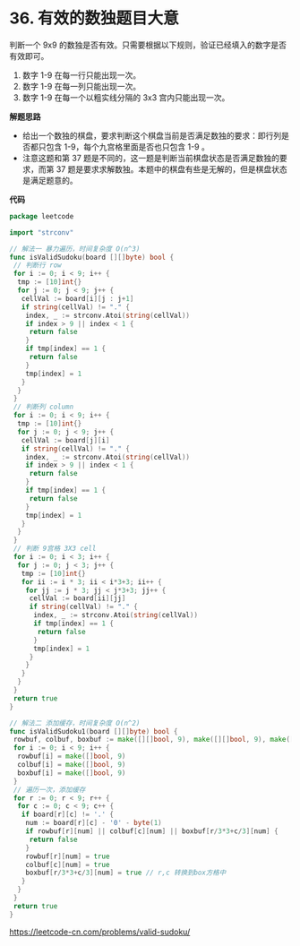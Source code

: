 # 36. 有效的数独**题目大意** 

判断一个 9x9 的数独是否有效。只需要根据以下规则，验证已经填入的数字是否有效即可。

1. 数字 1-9 在每一行只能出现一次。
2. 数字 1-9 在每一列只能出现一次。
3. 数字 1-9 在每一个以粗实线分隔的 3x3 宫内只能出现一次。

**解题思路** 

- 给出一个数独的棋盘，要求判断这个棋盘当前是否满足数独的要求：即行列是否都只包含 1-9，每个九宫格里面是否也只包含 1-9 。
- 注意这题和第 37 题是不同的，这一题是判断当前棋盘状态是否满足数独的要求，而第 37 题是要求求解数独。本题中的棋盘有些是无解的，但是棋盘状态是满足题意的。

**代码** 

```go
package leetcode

import "strconv"

// 解法一 暴力遍历，时间复杂度 O(n^3)
func isValidSudoku(board [][]byte) bool {
 // 判断行 row
 for i := 0; i < 9; i++ {
  tmp := [10]int{}
  for j := 0; j < 9; j++ {
   cellVal := board[i][j : j+1]
   if string(cellVal) != "." {
    index, _ := strconv.Atoi(string(cellVal))
    if index > 9 || index < 1 {
     return false
    }
    if tmp[index] == 1 {
     return false
    }
    tmp[index] = 1
   }
  }
 }
 // 判断列 column
 for i := 0; i < 9; i++ {
  tmp := [10]int{}
  for j := 0; j < 9; j++ {
   cellVal := board[j][i]
   if string(cellVal) != "." {
    index, _ := strconv.Atoi(string(cellVal))
    if index > 9 || index < 1 {
     return false
    }
    if tmp[index] == 1 {
     return false
    }
    tmp[index] = 1
   }
  }
 }
 // 判断 9宫格 3X3 cell
 for i := 0; i < 3; i++ {
  for j := 0; j < 3; j++ {
   tmp := [10]int{}
   for ii := i * 3; ii < i*3+3; ii++ {
    for jj := j * 3; jj < j*3+3; jj++ {
     cellVal := board[ii][jj]
     if string(cellVal) != "." {
      index, _ := strconv.Atoi(string(cellVal))
      if tmp[index] == 1 {
       return false
      }
      tmp[index] = 1
     }
    }
   }
  }
 }
 return true
}

// 解法二 添加缓存，时间复杂度 O(n^2)
func isValidSudoku1(board [][]byte) bool {
 rowbuf, colbuf, boxbuf := make([][]bool, 9), make([][]bool, 9), make([][]bool, 9)
 for i := 0; i < 9; i++ {
  rowbuf[i] = make([]bool, 9)
  colbuf[i] = make([]bool, 9)
  boxbuf[i] = make([]bool, 9)
 }
 // 遍历一次，添加缓存
 for r := 0; r < 9; r++ {
  for c := 0; c < 9; c++ {
   if board[r][c] != '.' {
    num := board[r][c] - '0' - byte(1)
    if rowbuf[r][num] || colbuf[c][num] || boxbuf[r/3*3+c/3][num] {
     return false
    }
    rowbuf[r][num] = true
    colbuf[c][num] = true
    boxbuf[r/3*3+c/3][num] = true // r,c 转换到box方格中
   }
  }
 }
 return true
}
```

https://leetcode-cn.com/problems/valid-sudoku/